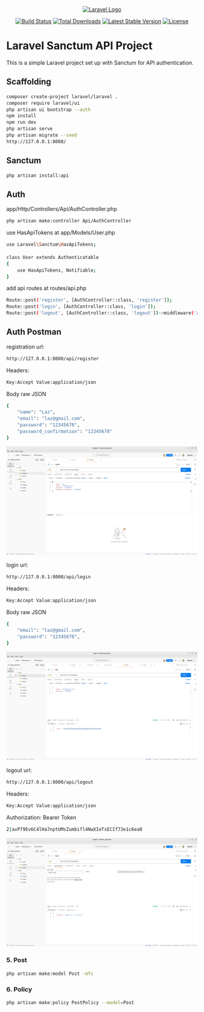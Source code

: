 <p align="center"><a href="https://laravel.com" target="_blank"><img src="https://raw.githubusercontent.com/laravel/art/master/logo-lockup/5%20SVG/2%20CMYK/1%20Full%20Color/laravel-logolockup-cmyk-red.svg" width="400" alt="Laravel Logo"></a></p>

<p align="center">
<a href="https://github.com/laravel/framework/actions"><img src="https://github.com/laravel/framework/workflows/tests/badge.svg" alt="Build Status"></a>
<a href="https://packagist.org/packages/laravel/framework"><img src="https://img.shields.io/packagist/dt/laravel/framework" alt="Total Downloads"></a>
<a href="https://packagist.org/packages/laravel/framework"><img src="https://img.shields.io/packagist/v/laravel/framework" alt="Latest Stable Version"></a>
<a href="https://packagist.org/packages/laravel/framework"><img src="https://img.shields.io/packagist/l/laravel/framework" alt="License"></a>
</p>

# Laravel Sanctum API Project

This is a simple Laravel project set up with Sanctum for API authentication.

## Scaffolding

```bash
composer create-project laravel/laravel .
composer require laravel/ui
php artisan ui bootstrap --auth
npm install
npm run dev
php artisan serve
php artisan migrate --seed
http://127.0.0.1:8000/
```

## Sanctum

```bash
php artisan install:api
```

## Auth

app/Http/Controllers/Api/AuthController.php
```bash
php artisan make:controller Api/AuthController
```

use HasApiTokens at app/Models/User.php
```bash
use Laravel\Sanctum\HasApiTokens;

class User extends Authenticatable
{
    use HasApiTokens, Notifiable;
}
```
add api routes at routes/api.php
```bash
Route::post('register', [AuthController::class, 'register']);
Route::post('login', [AuthController::class, 'login']);
Route::post('logout', [AuthController::class, 'logout'])->middleware('auth:sanctum');
```

## Auth Postman

registration url: 
```bash
http://127.0.0.1:8000/api/register
```
Headers: 
```bash
Key:Accept Value:application/json
```
Body raw JSON
```bash
{
    "name": "Laz",
    "email": "laz@gmail.com",
    "password": "12345678",
    "password_confirmation": "12345678"
}
```
![Dashboard Screenshot](public/assets/images/screenshots/api_registration.png)

login url: 
```bash
http://127.0.0.1:8000/api/login
```
Headers: 
```bash
Key:Accept Value:application/json
```
Body raw JSON
```bash
{
    "email": "laz@gmail.com",
    "password": "12345678",
}
```
![Dashboard Screenshot](public/assets/images/screenshots/api_login.png)

logout url: 
```bash
http://127.0.0.1:8000/api/logout
```
Headers: 
```bash
Key:Accept Value:application/json
```
Authorization: Bearer Token
```bash
2|avP79Ev6C4lHa7nptUMsZumbifl4NwXIeTsECIf73e1c6ea8
```
![Dashboard Screenshot](public/assets/images/screenshots/api_logout.png)

### 5. Post

```bash
php artisan make:model Post -mfs
```
### 6. Policy

```bash
php artisan make:policy PostPolicy --model=Post
```
